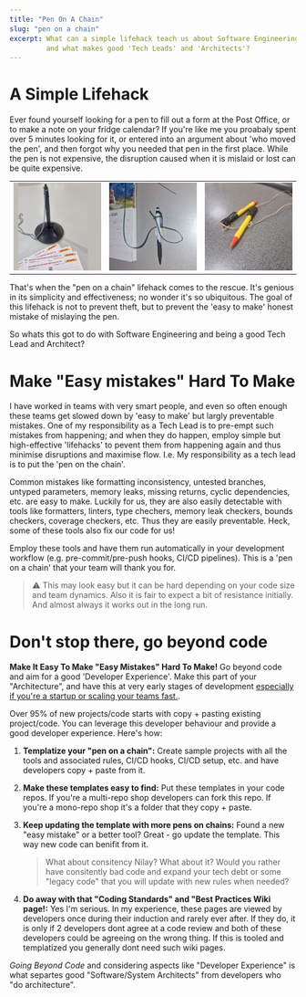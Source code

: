 ```yaml
---
title: "Pen On A Chain"
slug: "pen on a chain"
excerpt: What can a simple lifehack teach us about Software Engineering
         and what makes good 'Tech Leads' and 'Architects'?
---
```


# A Simple Lifehack

Ever found yourself looking for a pen to fill out a form at the Post Office, or to make
a note on your fridge calendar? If you're like me you proabaly spent over 5 minutes looking
for it, or entered into an argument about 'who moved the pen', and then forgot why you needed 
that pen in the first place. While the pen is not expensive, the disruption caused when it
is mislaid or lost can be quite expensive. 

<table class="width-scaled" >   
   <tr>
     <td><img src="/blog/pen_1.jpg"/></td>
     <td><img src="/blog/pen_2.jpg"/></td>
     <td><img src="/blog/pen_3.jpg"/></td>
   </tr>
</table>

That's when the "pen on a chain" lifehack comes to the rescue. It's genious in its
simplicity and effectiveness; no wonder it's so ubiquitous. The goal of this lifehack
is not to prevent theft, but to prevent the 'easy to make' honest mistake of mislaying
the pen.

So whats this got to do with Software Engineering and being a good Tech Lead and Architect?

# Make "Easy mistakes" Hard To Make

I have worked in teams with very smart people, and even so often enough these teams get
slowed down by 'easy to make' but largly preventable mistakes. One of my responsibility
as a Tech Lead is to pre-empt such mistakes from happening; and when they do happen,
employ simple but high-effective 'lifehacks' to pevent them from happening again and thus
minimise disruptions and maximise flow. I.e. My responsibility as a tech lead is
to put the 'pen on the chain'.

Common mistakes like formatting inconsistency, untested branches, untyped parameters, memory leaks,
missing returns, cyclic dependencies, etc. are easy to make. Luckily for us, they are also 
easily detectable with tools like formatters, linters, type chechers, memory leak
checkers, bounds checkers, coverage checkers, etc. Thus they are easily preventable. Heck, some
of these tools also fix our code for us! 

Employ these tools and have them run automatically in your development workflow (e.g. 
pre-commit/pre-push hooks, CI/CD pipelines). This is a 'pen on a chain' that your team will
thank you for.

> :warning: This may look easy but it can be hard depending on your code size and team dynamics.
> Also it is fair  to expect a bit of resistance initially. And almost always it works out in
> the long run.

# Don't stop there, go beyond code

**Make It Easy To Make "Easy Mistakes" Hard To Make!** Go beyond code and aim for a good
'Developer Experience'. Make this part of your "Architecture", and have this at very
early stages of development <u>especially if you're a startup or scaling your teams fast.</u>. 

Over 95% of new projects/code starts with copy + pasting existing project/code. You can leverage
this developer behaviour and provide a good developer experience. Here's how:

1. **Templatize your "pen on a chain":** Create sample projects with all the tools and associated
   rules, CI/CD hooks, CI/CD setup, etc. and have developers copy + paste from it.
  
1. **Make these templates easy to find:** Put these templates in your code repos. If you're a
   multi-repo shop developers can fork this repo. If you're a mono-repo shop it's a folder that
   they copy + paste.

1. **Keep updating the template with more pens on chains:** Found a new "easy mistake" or a better
   tool? Great - go update the template. This way new code can benifit from it.
   > What about consitency Nilay? What about it? Would you rather have consitently bad code
   > and expand your tech debt or some "legacy code" that you will update with new rules
   > when needed?

1. **Do away with that "Coding Standards" and "Best Practices Wiki page!:**
   Yes I'm serious. In my experience, these pages are viewed by developers once during their
   induction and rarely ever after. If they do, it is only if 2 developers dont agree at a code
   review and both of these developers could be agreeing on the wrong thing. If this is tooled
   and templatized you generally dont need such wiki pages.

*Going Beyond Code* and considering aspects like "Developer Experience" is what separtes good
"Software/System Architects" from developers who "do architecture".
